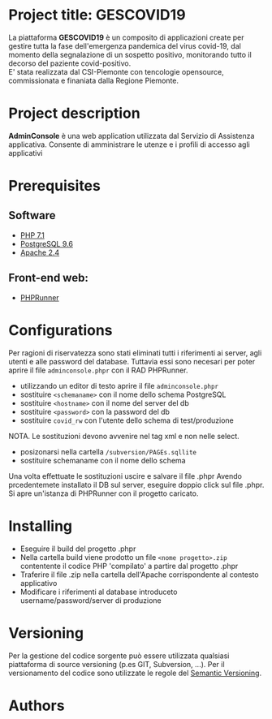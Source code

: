 # Project title: GESCOVID19

La piattaforma **GESCOVID19** è un composito di applicazioni create per gestire tutta la fase dell'emergenza pandemica del virus covid-19, dal momento della segnalazione di un sospetto positivo, monitorando tutto il decorso del paziente covid-positivo.  
E' stata realizzata dal CSI-Piemonte con tencologie opensource, commissionata e finaniata dalla Regione Piemonte.  
  
# Project description 
  
**AdminConsole**  è una web application utilizzata dal Servizio di Assistenza applicativa. 
Consente di amministrare le utenze e i profili di accesso agli applicativi
  
# Prerequisites  

## Software  

- [PHP 7.1](https://www.php.net)  
- [PostgreSQL 9.6](https://www.postgresql.org/download/)  
- [Apache 2.4](https://www.apache.org)  
  
  
## Front-end web:  
  
- [PHPRunner](https://xlinesoft.com/phprunner/index.htm)  
  
  
# Configurations  

Per ragioni di riservatezza sono stati eliminati tutti i riferimenti ai server, agli utenti e alle password del database. 
Tuttavia essi sono necesari per poter aprire il file `adminconsole.phpr` con il RAD PHPRunner.

- utilizzando un editor di testo aprire il file `adminconsole.phpr`
- sostituire `<schemaname>` con il nome dello schema PostgreSQL
- sostituire `<hostname>` con il nome del server del db
- sostituire `<password>` con la password del db
- sostituire `covid_rw` con l'utente dello schema di test/produzione

NOTA. Le sostituzioni devono avvenire nel tag xml e non nelle select.  

- posizonarsi nella cartella `/subversion/PAGEs.sqllite`
- sostituire schemaname con il nome dello schema

Una volta effettuate le sostituzioni uscire e salvare il file .phpr
Avendo prcedentemete installato il DB sul server, eseguire doppio click sul file .phpr. Si apre un'istanza di PHPRunner con il progetto caricato.

# Installing  

- Eseguire il build del progetto .phpr
- Nella cartella build viene prodotto un file `<nome progetto>.zip` contentente il codice PHP 'compilato' a partire dal progetto .phpr
- Traferire il file .zip nella cartella dell'Apache corrispondente al contesto applicativo
- Modificare i riferimenti al database introduceto username/password/server di produzione
  
# Versioning  

Per la gestione del codice sorgente può essere utilizzata qualsiasi piattaforma di source versioning (p.es GIT, Subversion, ...).
Per il versionamento del codice sono utilizzate le regole del [Semantic Versioning](http://semver.org/).
  
# Authors  

